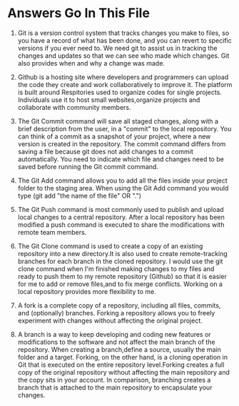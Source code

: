 # Answers Go In This File
1. Git is a version control system that tracks changes you make to files, so you have a record of what has been done, and you can revert to specific versions if you ever need to.
 We need git to assist us in tracking the changes and updates so that we can see who made which changes. Git also provides when and why a change was made.
 
2. Github is a hosting site where developers and programmers can upload the code they create and  work collaboratively to improve it. The platform is built around Respitories used to
organize codes for single projects. Individuals use it to host small websites,organize projects and collaborate with community members.

3. The Git Commit command will save all staged changes, along with a brief description from the user, in a "commit" to the local repository. You can think of a commit as a snapshot 
of your project, where a new version is created in the repository. The commit command differs from saving a file because git does not add changes to a commit automatically. You need
to indicate which file and changes need to be saved before running the Git commit command.

4. The Git Add command allows you to add all the files inside your project folder to the staging area. When using the Git Add command
you would type (git add "the name of the file" OR ".")

5. The Git Push command is most commonly used to publish and upload local changes to a central repository. After a local repository has been modified a push command is executed 
to share the modifications with remote team members.

6. The Git Clone command is used to create a copy of an existing repository into a new directory.It is also used to create remote-tracking branches for each branch in the cloned
repository. I would use the git clone command when I'm finished making changes to my files and ready to push them to my remote repository (Github) so that it is easier for me to add or 
remove files,and to fix merge conflicts. Working on a local repository provides more flexibility to me.

7. A fork is a complete copy of a repository, including all files, commits, and (optionally) branches. Forking a repository allows you to freely experiment with changes 
without affecting the original project.

8. A branch is a way to keep developing and coding new features or modifications to the software and not affect the main branch of the repository.
 When creating a branch,define a source, usually the main folder and a target. 
Forking, on the other hand, is a cloning operation in Git that is executed on the entire repository level.Forking creates a full copy of the original 
repository without affecting the main repository and the copy sits in your account. In comparison, branching creates a branch that is attached to the main repository to encapsulate your changes.